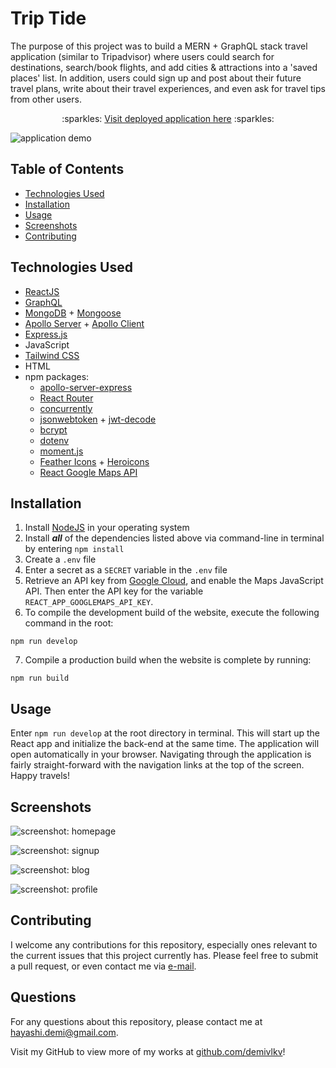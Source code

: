 # Trip Tide
The purpose of this project was to build a MERN + GraphQL stack travel application (similar to Tripadvisor) where users could search for destinations, search/book flights, and add cities & attractions into a 'saved places' list. In addition, users could sign up and post about their future travel plans, write about their travel experiences, and even ask for travel tips from other users.

<p align="center">:sparkles: <a href="https://trip-tide.herokuapp.com/">Visit deployed application here</a> :sparkles:</p>

![application demo](/../main/client/src/assets/screenshots/trip-tide.gif)

## Table of Contents
- [Technologies Used](#technologies-used)
- [Installation](#installation)
- [Usage](#usage)
- [Screenshots](#screenshots)
- [Contributing](#contributing)

## Technologies Used
- [ReactJS](https://reactjs.org/)
- [GraphQL](https://graphql.org/)
- [MongoDB](https://www.mongodb.com/) + [Mongoose](https://mongoosejs.com/docs/)
- [Apollo Server](https://www.apollographql.com/docs/apollo-server/) + [Apollo Client](https://www.apollographql.com/docs/react/)
- [Express.js](https://expressjs.com/)
- JavaScript
- [Tailwind CSS](https://tailwindcss.com/)
- HTML
- npm packages:
    - [apollo-server-express](https://www.npmjs.com/package/apollo-server-express)
    - [React Router](https://www.npmjs.com/package/react-router-dom)
    - [concurrently](https://www.npmjs.com/package/concurrently)
    - [jsonwebtoken](https://www.npmjs.com/package/jsonwebtoken) + [jwt-decode](https://github.com/auth0/jwt-decode)
    - [bcrypt](https://www.npmjs.com/package/bcrypt)
    - [dotenv](https://github.com/motdotla/dotenv#readme)
    - [moment.js](https://momentjs.com/)
    - [Feather Icons](https://feathericons.com/) + [Heroicons](https://heroicons.com/)
    - [React Google Maps API](https://react-google-maps-api-docs.netlify.app/)

## Installation
1. Install [NodeJS](https://nodejs.org/en/) in your operating system
2. Install ***all*** of the dependencies listed above via command-line in terminal by entering `npm install`
3. Create a `.env` file
4. Enter a secret as a `SECRET` variable in the `.env` file
5. Retrieve an API key from [Google Cloud](https://console.cloud.google.com/), and enable the Maps JavaScript API. Then enter the API key for the variable `REACT_APP_GOOGLEMAPS_API_KEY`.
6. To compile the development build of the website, execute the following command in the root:
```
npm run develop
```
7. Compile a production build when the website is complete by running:
```
npm run build
```

## Usage
Enter `npm run develop` at the root directory in terminal. This will start up the React app and initialize the back-end at the same time. The application will open automatically in your browser. Navigating through the application is fairly straight-forward with the navigation links at the top of the screen. Happy travels!

## Screenshots
![screenshot: homepage](/../main/client/src/assets/screenshots/home.png)

![screenshot: signup](/../main/client/src/assets/screenshots/signup.png)

![screenshot: blog](/../main/client/src/assets/screenshots/blog.png)

![screenshot: profile](/../main/client/src/assets/screenshots/profile.png)

## Contributing
I welcome any contributions for this repository, especially ones relevant to the current issues that this project currently has. Please feel free to submit a pull request, or even contact me via [e-mail](mailto:hayashi.demi@gmail.com).

## Questions
For any questions about this repository, please contact me at [hayashi.demi@gmail.com](mailto:hayashi.demi@gmail.com).

Visit my GitHub to view more of my works at [github.com/demivlkv](https://github.com/demivlkv)!